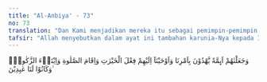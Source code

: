 ```yaml
---
title: "Al-Anbiya' - 73"
no: 73
translation: "Dan Kami menjadikan mereka itu sebagai pemimpin-pemimpin yang memberi petunjuk dengan perintah Kami dan Kami wahyukan kepada mereka agar berbuat kebaikan, melaksanakan salat dan menunaikan zakat, dan hanya kepada Kami mereka menyembah."
tafsir: "Allah menyebutkan dalam ayat ini tambahan karunia-Nya kepada Ibrahim, selain karunia yang telah diterangkan pada ayat yang lalu, yaitu bahwa keturunan Ibrahim itu tidak hanya merupakan orang-orang yang saleh, bahkan juga menjadi imam atau pemimpin umat yang mengajak orang untuk menerima dan melaksanakan agama Allah, dan mengajak kepada perbuatan-perbuatan yang baik dan bermanfaat, berdasarkan perintah dan izin Allah.\n\nNabi Ibrahim yang diberi gelar \"Khalilullah\" (kekasih Tuhan) juga merupakan bapak dari beberapa nabi karena banyak di antara nabi-nabi yang datang sesudahnya adalah dari keturunannya, sampai dengan Nabi dan Rasul yang terakhir, yaitu Muhammad saw adalah termasuk cucu-cucu Ibrahim a.s. melalui Nabi Ismail. Mereka memperoleh wahyu Allah yang berisi ajaranajaran dan petunjuk ke arah bermacam-macam kebajikan, terutama menaati perintah Allah dan meninggalkan larangan-Nya.\n\nDi samping itu Allah juga mewahyukan kepada mereka agar mendirikan salat dan membayarkan zakat. Kedua macam ibadah ini disebutkan Allah secara khusus, sebab ibadah salat memiliki keistimewaan sebagai ibadah jasmaniah maupun sebagai sarana yang mengokohkan hubungan hamba dengan Tuhannya, sedang zakat mempunyai keistimewaan baik sebagai ibadah harta yang paling utama yang mempererat hubungan dengan sesama hamba, lebih-lebih bila diingat bahwa harta benda sangat penting kedudukannya dalam kehidupan manusia.\n\nKedua macam ibadah ini, walaupun harus dilengkapi dengan ibadahibadah lainnya, namun ia telah mencerminkan dua sifat utama pada diri manusia yaitu taat kepada Allah, dan kasih sayang kepada sesama manusia.\n\nAkhirnya, pada ujung ayat ini Allah menerangkan bahwa keturunan Nabi Ibrahim itu adalah orang-orang yang beribadat kepada Allah semata-mata dengan penuh rasa khusyuk dan tawadu."
---
```


وَجَعَلْنٰهُمْ اَىِٕمَّةً يَّهْدُوْنَ بِاَمْرِنَا وَاَوْحَيْنَآ اِلَيْهِمْ فِعْلَ الْخَيْرٰتِ وَاِقَامَ الصَّلٰوةِ وَاِيْتَاۤءَ الزَّكٰوةِۚ وَكَانُوْا لَنَا عٰبِدِيْنَ ۙ

